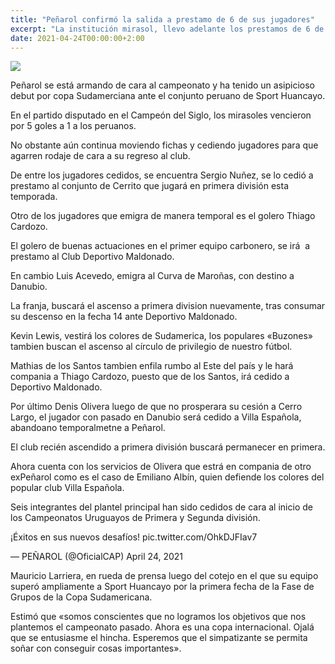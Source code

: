 ```yaml
---
title: "Peñarol confirmó la salida a prestamo de 6 de sus jugadores"
excerpt: "La institución mirasol, llevo adelante los prestamos de 6 de sus judadores. Denis Olivera y Thiago Cardozo entre otros son algunos de los que salen a préstamo de Peñarol"
date: 2021-04-24T00:00:00+2:00
---
```



<img src="https://www.republica.com.uy/wp-content/uploads/2021/04/Ruglio.jpg">


Peñarol se está armando de cara al campeonato y ha tenido un asipicioso debut por copa Sudamerciana ante el conjunto peruano de Sport Huancayo.


En el partido disputado en el Campeón del Siglo, los mirasoles vencieron por 5 goles a 1 a los peruanos.


No obstante aún continua moviendo fichas y cediendo jugadores para que agarren rodaje de cara a su regreso al club.


De entre los jugadores cedidos, se encuentra Sergio Nuñez, se lo cedió a prestamo al conjunto de Cerrito que jugará en primera división esta temporada.


Otro de los jugadores que emigra de manera temporal es el golero Thiago Cardozo.


El golero de buenas actuaciones en el primer equipo carbonero, se irá  a prestamo al Club Deportivo Maldonado.


En cambio Luis Acevedo, emigra al Curva de Maroñas, con destino a Danubio.


La franja, buscará el ascenso a primera division nuevamente, tras consumar su descenso en la fecha 14 ante Deportivo Maldonado.


Kevin Lewis, vestirá los colores de Sudamerica, los populares «Buzones» tambien buscan el ascenso al círculo de privilegio de nuestro fútbol.


Mathias de los Santos tambien enfila rumbo al Este del país y le hará compania a Thiago Cardozo, puesto que de los Santos, irá cedido a Deportivo Maldonado.


Por último Denis Olivera luego de que no prosperara su cesión a Cerro Largo, el jugador con pasado en Danubio será cedido a Villa Española, abandoano temporalmetne a Peñarol.


El club recién ascendido a primera división buscará permanecer en primera.


Ahora cuenta con los servicios de Olivera que estrá en compania de otro exPeñarol como es el caso de Emiliano Albín, quien defiende los colores del popular club Villa Española.


Seis integrantes del plantel principal han sido cedidos de cara al inicio de los Campeonatos Uruguayos de Primera y Segunda división.


¡Éxitos en sus nuevos desafíos! pic.twitter.com/OhkDJFIav7


— PEÑAROL (@OficialCAP) April 24, 2021





Mauricio Larriera, en rueda de prensa luego del cotejo en el que su equipo superó ampliamente a Sport Huancayo por la primera fecha de la Fase de Grupos de la Copa Sudamericana.


Estimó que «somos conscientes que no logramos los objetivos que nos plantemos el campeonato pasado. Ahora es una copa internacional. Ojalá que se entusiasme el hincha. Esperemos que el simpatizante se permita soñar con conseguir cosas importantes».











